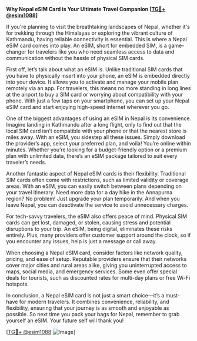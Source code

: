 **Why Nepal eSIM Card is Your Ultimate Travel Companion [[TG💪+ @esim1088](https://t.me/s/esim1088)]**

If you're planning to visit the breathtaking landscapes of Nepal, whether it's for trekking through the Himalayas or exploring the vibrant culture of Kathmandu, having reliable connectivity is essential. This is where a Nepal eSIM card comes into play. An eSIM, short for embedded SIM, is a game-changer for travelers like you who need seamless access to data and communication without the hassle of physical SIM cards.

First off, let’s talk about what an eSIM is. Unlike traditional SIM cards that you have to physically insert into your phone, an eSIM is embedded directly into your device. It allows you to activate and manage your mobile plan remotely via an app. For travelers, this means no more standing in long lines at the airport to buy a SIM card or worrying about compatibility with your phone. With just a few taps on your smartphone, you can set up your Nepal eSIM card and start enjoying high-speed internet wherever you go.

One of the biggest advantages of using an eSIM in Nepal is its convenience. Imagine landing in Kathmandu after a long flight, only to find out that the local SIM card isn’t compatible with your phone or that the nearest store is miles away. With an eSIM, you sidestep all these issues. Simply download the provider’s app, select your preferred plan, and voila! You’re online within minutes. Whether you’re looking for a budget-friendly option or a premium plan with unlimited data, there’s an eSIM package tailored to suit every traveler’s needs.

Another fantastic aspect of Nepal eSIM cards is their flexibility. Traditional SIM cards often come with restrictions, such as limited validity or coverage areas. With an eSIM, you can easily switch between plans depending on your travel itinerary. Need more data for a day hike in the Annapurna region? No problem! Just upgrade your plan temporarily. And when you leave Nepal, you can deactivate the service to avoid unnecessary charges.

For tech-savvy travelers, the eSIM also offers peace of mind. Physical SIM cards can get lost, damaged, or stolen, causing stress and potential disruptions to your trip. An eSIM, being digital, eliminates these risks entirely. Plus, many providers offer customer support around the clock, so if you encounter any issues, help is just a message or call away.

When choosing a Nepal eSIM card, consider factors like network quality, pricing, and ease of setup. Reputable providers ensure that their networks cover major cities and rural areas alike, giving you uninterrupted access to maps, social media, and emergency services. Some even offer special deals for tourists, such as discounted rates for multi-day plans or free Wi-Fi hotspots.

In conclusion, a Nepal eSIM card is not just a smart choice—it’s a must-have for modern travelers. It combines convenience, reliability, and flexibility, ensuring that your journey is as smooth and enjoyable as possible. So next time you pack your bags for Nepal, remember to grab yourself an eSIM. Your future self will thank you!

[[TG💪+ @esim1088](https://t.me/s/esim1088) ![Image](https://i.postimg.cc/Y0z9fWf4/image.png)]